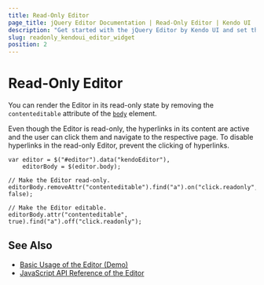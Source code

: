```yaml
---
title: Read-Only Editor
page_title: jQuery Editor Documentation | Read-Only Editor | Kendo UI
description: "Get started with the jQuery Editor by Kendo UI and set the widget in its read-only state."
slug: readonly_kendoui_editor_widget
position: 2
---
```


# Read-Only Editor

You can render the Editor in its read-only state by removing the `contenteditable` attribute of the [`body`](/api/javascript/ui/editor#fields-body) element.

Even though the Editor is read-only, the hyperlinks in its content are active and the user can click them and navigate to the respective page. To disable hyperlinks in the read-only Editor, prevent the clicking of hyperlinks.

    var editor = $("#editor").data("kendoEditor"),
        editorBody = $(editor.body);

    // Make the Editor read-only.
    editorBody.removeAttr("contenteditable").find("a").on("click.readonly", false);

    // Make the Editor editable.
    editorBody.attr("contenteditable", true).find("a").off("click.readonly");

## See Also

* [Basic Usage of the Editor (Demo)](https://demos.telerik.com/kendo-ui/editor/index)
* [JavaScript API Reference of the Editor](/api/javascript/ui/editor)
